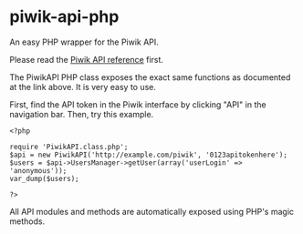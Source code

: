 piwik-api-php
=============

An easy PHP wrapper for the Piwik API.

Please read the [Piwik API reference](http://piwik.org/docs/analytics-api/reference/) first.

The PiwikAPI PHP class exposes the exact same functions as documented at the link above. It is very easy to use.

First, find the API token in the Piwik interface by clicking "API" in the navigation bar. Then, try this example.

    <?php

    require 'PiwikAPI.class.php';
    $api = new PiwikAPI('http://example.com/piwik', '0123apitokenhere');
    $users = $api->UsersManager->getUser(array('userLogin' => 'anonymous'));
    var_dump($users);
    
    ?>

All API modules and methods are automatically exposed using PHP's magic methods.
